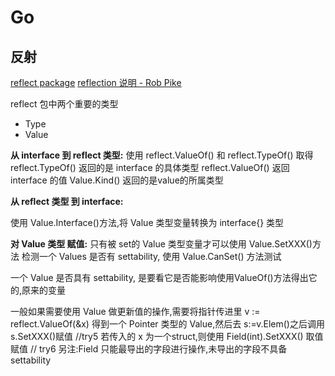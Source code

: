 # Go

## 反射

[reflect package](https://pkg.go.dev/reflect)
[reflection 说明 - Rob Pike](https://go.dev/blog/laws-of-reflection)

reflect 包中两个重要的类型

- Type
- Value

**从 interface 到 reflect 类型:**
使用 reflect.ValueOf() 和 reflect.TypeOf() 取得
reflect.TypeOf() 返回的是 interface 的具体类型
reflect.ValueOf() 返回 interface 的值
Value.Kind() 返回的是value的所属类型

**从 reflect 类型 到 interface:**

使用 Value.Interface()方法,将 Value 类型变量转换为 interface{} 类型

**对 Value 类型 赋值:**
只有被 set的 Value 类型变量才可以使用 Value.SetXXX()方法
检测一个 Values 是否有 settability, 使用 Value.CanSet() 方法测试

一个 Value 是否具有 settability, 是要看它是否能影响使用ValueOf()方法得出它的,原来的变量

一般如果需要使用 Value 做更新值的操作,需要将指针传进里 v := reflect.ValueOf(&x)
得到一个 Pointer 类型的 Value,然后去 s:=v.Elem()之后调用 s.SetXXX()赋值 //try5
若传入的 x 为一个struct,则使用 Field(int).SetXXX() 取值赋值 // try6 另注:Field 只能最导出的字段进行操作,未导出的字段不具备 settability
